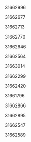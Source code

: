 31662996

31662677

31662713

31662770

31662646

31662564

31663014

31662299

31662420

31661796

31662866

31662895

31662547

31662589

